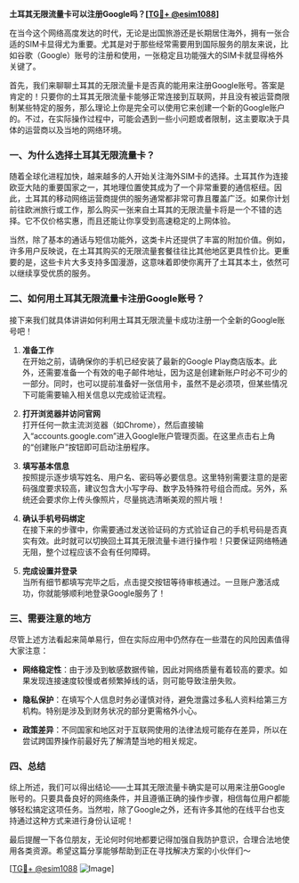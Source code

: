 **土耳其无限流量卡可以注册Google吗？[[TG💪+ @esim1088](https://t.me/s/esim1088)]**

在当今这个网络高度发达的时代，无论是出国旅游还是长期居住海外，拥有一张合适的SIM卡显得尤为重要。尤其是对于那些经常需要用到国际服务的朋友来说，比如谷歌（Google）账号的注册和使用，一张稳定且功能强大的SIM卡就显得格外关键了。

首先，我们来聊聊土耳其的无限流量卡是否真的能用来注册Google账号。答案是肯定的！只要你的土耳其无限流量卡能够正常连接到互联网，并且没有被运营商限制某些特定的服务，那么理论上你是完全可以使用它来创建一个新的Google账户的。不过，在实际操作过程中，可能会遇到一些小问题或者限制，这主要取决于具体的运营商以及当地的网络环境。

### 一、为什么选择土耳其无限流量卡？

随着全球化进程加快，越来越多的人开始关注海外SIM卡的选择。土耳其作为连接欧亚大陆的重要国家之一，其地理位置使其成为了一个非常重要的通信枢纽。因此，土耳其的移动网络运营商提供的服务通常都非常可靠且覆盖广泛。如果你计划前往欧洲旅行或工作，那么购买一张来自土耳其的无限流量卡将是一个不错的选择。它不仅价格实惠，而且还能让你享受到高速稳定的上网体验。

当然，除了基本的通话与短信功能外，这类卡片还提供了丰富的附加价值。例如，许多用户反映说，在土耳其购买的无限流量套餐往往比其他地区更具性价比。更重要的是，这些卡片大多支持多国漫游，这意味着即使你离开了土耳其本土，依然可以继续享受优质的服务。

### 二、如何用土耳其无限流量卡注册Google账号？

接下来我们就具体讲讲如何利用土耳其无限流量卡成功注册一个全新的Google账号吧！

1. **准备工作**  
   在开始之前，请确保你的手机已经安装了最新的Google Play商店版本。此外，还需要准备一个有效的电子邮件地址，因为这是创建新账户时必不可少的一部分。同时，也可以提前准备好一张信用卡，虽然不是必须项，但某些情况下可能需要输入相关信息以完成验证流程。

2. **打开浏览器并访问官网**  
   打开任何一款主流浏览器（如Chrome），然后直接输入“accounts.google.com”进入Google账户管理页面。在这里点击右上角的“创建账户”按钮即可启动注册程序。

3. **填写基本信息**  
   按照提示逐步填写姓名、用户名、密码等必要信息。这里特别需要注意的是密码强度要求较高，建议包含大小写字母、数字及特殊符号组合而成。另外，系统还会要求你上传头像照片，尽量挑选清晰美观的照片哦！

4. **确认手机号码绑定**  
   在接下来的步骤中，你需要通过发送验证码的方式验证自己的手机号码是否真实有效。此时就可以切换回土耳其无限流量卡进行操作啦！只要保证网络畅通无阻，整个过程应该不会有任何障碍。

5. **完成设置并登录**  
   当所有细节都填写完毕之后，点击提交按钮等待审核通过。一旦账户激活成功，你就能够顺利地登录Google服务了！

### 三、需要注意的地方

尽管上述方法看起来简单易行，但在实际应用中仍然存在一些潜在的风险因素值得大家注意：

- **网络稳定性**：由于涉及到敏感数据传输，因此对网络质量有着较高的要求。如果发现连接速度较慢或者频繁掉线的话，则可能导致注册失败。
  
- **隐私保护**：在填写个人信息时务必谨慎对待，避免泄露过多私人资料给第三方机构。特别是涉及到财务状况的部分更需格外小心。

- **政策差异**：不同国家和地区对于互联网使用的法律法规可能存在差异，所以在尝试跨国界操作前最好先了解清楚当地的相关规定。

### 四、总结

综上所述，我们可以得出结论——土耳其无限流量卡确实是可以用来注册Google账号的。只要具备良好的网络条件，并且遵循正确的操作步骤，相信每位用户都能够轻松搞定这项任务。当然啦，除了Google之外，还有许多其他的在线平台也支持通过这种方式来进行身份认证呢！

最后提醒一下各位朋友，无论何时何地都要记得加强自我防护意识，合理合法地使用各类资源。希望这篇分享能够帮助到正在寻找解决方案的小伙伴们～  

[[TG💪+ @esim1088](https://t.me/s/esim1088) ![Image](https://i.postimg.cc/4NQfJmqS/Snipaste-2025-05-13-00-14-12.png)]